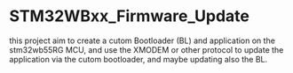 # STM32WBxx_Firmware_Update
this project aim to create a cutom Bootloader (BL) and application on the stm32wb55RG MCU, and use the XMODEM or other protocol to update the application via the cutom bootloader, and maybe updating also the BL.
